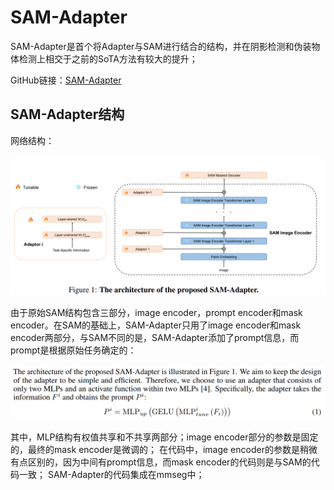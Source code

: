 # SAM-Adapter

SAM-Adapter是首个将Adapter与SAM进行结合的结构，并在阴影检测和伪装物体检测上相交于之前的SoTA方法有较大的提升；

GitHub链接：[SAM-Adapter](https://github.com/tianrun-chen/SAM-Adapter-PyTorch)

## SAM-Adapter结构

网络结构：

![architecture](./figures/Snipaste_2023-09-20_22-38-22.png)

由于原始SAM结构包含三部分，image encoder，prompt encoder和mask encoder。在SAM的基础上，SAM-Adapter只用了image encoder和mask encoder两部分，与SAM不同的是，SAM-Adapter添加了prompt信息，而prompt是根据原始任务确定的：

![prompt](./figures/Snipaste_2023-09-20_22-43-26.png)

其中，MLP结构有权值共享和不共享两部分；image encoder部分的参数是固定的，最终的mask encoder是微调的；
在代码中，image encoder的参数是稍微有点区别的，因为中间有prompt信息，而mask encoder的代码则是与SAM的代码一致；
SAM-Adapter的代码集成在mmseg中；
